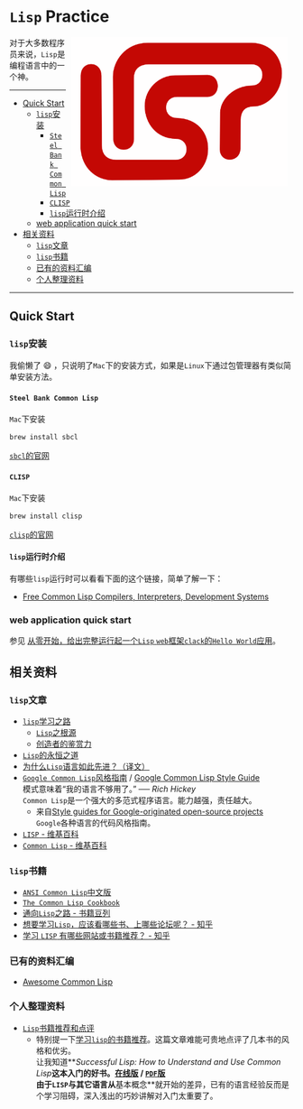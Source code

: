 `Lisp` Practice
=======================

<img src="lisp.png" width="384" hspace="10px" align="right" >

对于大多数程序员来说，`Lisp`是编程语言中的一个神。

----------------------------------------

<!-- START doctoc generated TOC please keep comment here to allow auto update -->
<!-- DON'T EDIT THIS SECTION, INSTEAD RE-RUN doctoc TO UPDATE -->


- [Quick Start](#quick-start)
  - [`lisp`安装](#lisp%E5%AE%89%E8%A3%85)
    - [`Steel Bank Common Lisp`](#steel-bank-common-lisp)
    - [`CLISP`](#clisp)
    - [`lisp`运行时介绍](#lisp%E8%BF%90%E8%A1%8C%E6%97%B6%E4%BB%8B%E7%BB%8D)
  - [web application quick start](#web-application-quick-start)
- [相关资料](#%E7%9B%B8%E5%85%B3%E8%B5%84%E6%96%99)
  - [`lisp`文章](#lisp%E6%96%87%E7%AB%A0)
  - [`lisp`书籍](#lisp%E4%B9%A6%E7%B1%8D)
  - [已有的资料汇编](#%E5%B7%B2%E6%9C%89%E7%9A%84%E8%B5%84%E6%96%99%E6%B1%87%E7%BC%96)
  - [个人整理资料](#%E4%B8%AA%E4%BA%BA%E6%95%B4%E7%90%86%E8%B5%84%E6%96%99)

<!-- END doctoc generated TOC please keep comment here to allow auto update -->

----------------------------------------

Quick Start
---------------

### `lisp`安装

我偷懒了 :smile: ，只说明了`Mac`下的安装方式，如果是`Linux`下通过包管理器有类似简单安装方法。

#### `Steel Bank Common Lisp`

`Mac`下安装

```bash
brew install sbcl
```

[`sbcl`的官网](http://www.sbcl.org/)

#### `CLISP`

`Mac`下安装

```bash
brew install clisp
```

[`clisp`的官网](http://www.clisp.org/)

#### `lisp`运行时介绍

有哪些`lisp`运行时可以看看下面的这个链接，简单了解一下：

- [Free Common Lisp Compilers, Interpreters, Development Systems](http://www.thefreecountry.com/compilers/commonlisp.shtml)

### web application quick start

参见 [从零开始，给出完整运行起一个`Lisp` `web`框架`clack`的`Hello World`应用](lisp-web-app-quick-start.md)。

相关资料
-------------------

### `lisp`文章

- [`lisp`学习之路](http://daiyuwen.freeshell.org/gb/lisp.html)
    - [`Lisp`之根源](http://daiyuwen.freeshell.org/gb/rol/roots_of_lisp.html)
    - [创造者的鉴赏力](http://daiyuwen.freeshell.org/gb/taste/taste.html)
- [`Lisp`的永恒之道](http://coolshell.cn/articles/7526.html)
- [为什么`Lisp`语言如此先进？（译文）](http://www.ruanyifeng.com/blog/2010/10/why_lisp_is_superior.html)
- [`Google Common Lisp`风格指南](http://lisp.es/Google-Common-Lisp-Style-Guide/GoogleCLSG-zhCN.xml) / [Google Common Lisp Style Guide](http://google-styleguide.googlecode.com/svn/trunk/lispguide.xml)  
模式意味着“我的语言不够用了。” ── *Rich Hickey*  
`Common Lisp`是一个强大的多范式程序语言。能力越强，责任越大。
    - 来自[Style guides for Google-originated open-source projects](https://code.google.com/p/google-styleguide/)  
      `Google`各种语言的代码风格指南。
- [`LISP` - 维基百科](http://zh.wikipedia.org/wiki/LISP)
- [`Common Lisp` - 维基百科](http://zh.wikipedia.org/wiki/Common_Lisp)

### `lisp`书籍

- [`ANSI Common Lisp`中文版](http://acl.readthedocs.org/en/latest/zhCN/index.html)
- [`The Common Lisp Cookbook`](http://cl-cookbook.sourceforge.net/index.html)
- [通向`Lisp`之路 - 书籍豆列](http://book.douban.com/doulist/1128439/)
- [想要学习`Lisp`，应该看哪些书、上哪些论坛呢？ - 知乎](http://www.zhihu.com/question/19621539)
- [学习 `LISP` 有哪些网站或书籍推荐？ - 知乎](http://www.zhihu.com/question/19711404)

### 已有的资料汇编

- [Awesome Common Lisp](https://github.com/CodyReichert/awesome-cl)

### 个人整理资料

- [`Lisp`书籍推荐和点评](https://github.com/oldratlee/translations/blob/master/recommend-lisp-books/README.md)
    - 特别提一下[学习`lisp`的书籍推荐](https://github.com/oldratlee/translations/blob/master/recommend-lisp-books/recommend-lisp-books.md)。这篇文章难能可贵地点评了几本书的风格和优劣。    
        让我知道**_Successful Lisp: How to Understand and Use Common Lisp_**这本入门的好书。[在线版](http://psg.com/~dlamkins/sl/contents.html) / [`PDF`版](http://ebixio.com/online_docs/SuccessfulLisp.pdf)  
        由于`LISP`与其它语言从**基本概念**就开始的差异，已有的语言经验反而是个学习阻碍，深入浅出的巧妙讲解对入门太重要了。
